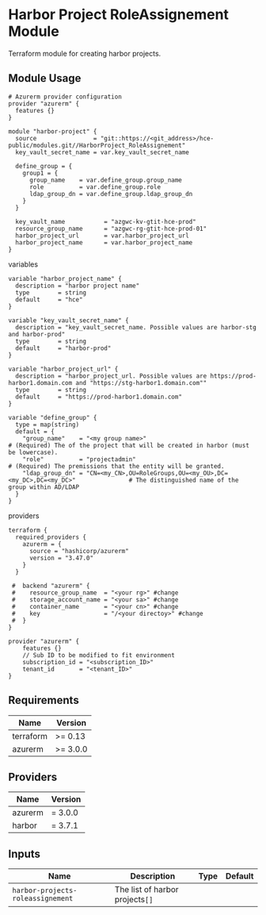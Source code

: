 # Harbor Project RoleAssignement Module

Terraform module for creating harbor projects.

## Module Usage

```hcl
# Azurerm provider configuration
provider "azurerm" {
  features {}
}

module "harbor-project" {
  source                = "git::https://<git_address>/hce-public/modules.git//HarborProject_RoleAssignement"
  key_vault_secret_name = var.key_vault_secret_name

  define_group = {
    group1 = {
      group_name    = var.define_group.group_name
      role          = var.define_group.role
      ldap_group_dn = var.define_group.ldap_group_dn
    }
  }

  key_vault_name           = "azgwc-kv-gtit-hce-prod"
  resource_group_name      = "azgwc-rg-gtit-hce-prod-01"
  harbor_project_url       = var.harbor_project_url
  harbor_project_name      = var.harbor_project_name
}
```
variables
```hcl
variable "harbor_project_name" {
  description = "harbor project name"
  type        = string
  default     = "hce"
}

variable "key_vault_secret_name" {
  description = "key_vault_secret_name. Possible values are harbor-stg and harbor-prod"
  type        = string
  default     = "harbor-prod"
}

variable "harbor_project_url" {
  description = "harbor_project_url. Possible values are https://prod-harbor1.domain.com and "https://stg-harbor1.domain.com""
  type        = string
  default     = "https://prod-harbor1.domain.com"
}

variable "define_group" {
  type = map(string)
  default = {
    "group_name"    = "<my group name>"                                                         # (Required) The of the project that will be created in harbor (must be lowercase).
    "role"          = "projectadmin"                                                            # (Required) The premissions that the entity will be granted.
    "ldap_group_dn" = "CN=<my_CN>,OU=RoleGroups,OU=<my_OU>,DC=<my_DC>,DC=<my_DC>"               # The distinguished name of the group within AD/LDAP
  }
}
```
providers
```hcl
terraform {
  required_providers {
    azurerm = {
      source = "hashicorp/azurerm"
      version = "3.47.0"
    }
  }

 #  backend "azurerm" {
 #    resource_group_name  = "<your rg>" #change
 #    storage_account_name = "<your sa>" #change
 #    container_name       = "<your cn>" #change
 #    key                  = "/<your directoy>" #change
 #  }
}

provider "azurerm" {
    features {}
    // Sub ID to be modified to fit environment
    subscription_id = "<subscription_ID>"
    tenant_id       = "<tenant_ID>"
}
```

## Requirements

Name | Version
-----|--------
terraform | >= 0.13
azurerm | >= 3.0.0

## Providers

| Name | Version |
|------|---------|
azurerm | = 3.0.0
harbor | = 3.7.1

## Inputs

Name | Description | Type | Default
---- | ----------- | ---- | -------
`harbor-projects-roleassignement`|The list of harbor projects`[]`
